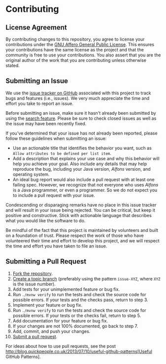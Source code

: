 # Contributing

## License Agreement

By contributing changes to this repository, you agree to license your contributions under the [GNU Affero General Public License](https://www.gnu.org/licenses/agpl-3.0.html). This ensures your contributions have the same license as the project and that the community is free to use your contributions. You also assert that you are the original author of the work that you are contributing unless otherwise stated.

## Submitting an Issue

We use the [issue tracker on GitHub](https://github.com/McPringle/alfons/issues) associated with this project to track bugs and features (i.e., issues). We very much appreciate the time and effort you take to report an issue.

Before submitting an issue, make sure it hasn't already been submitted by using the [search feature](https://github.com/McPringle/alfons/issues). Please be sure to check closed issues as well as the issue may have been recently fixed.

If you've determined that your issue has not already been reported, please follow these guidelines when submitting an issue:

- Use an actionable title that identifies the behavior you want, such as `Allow attributes to be defined per list item`.
- Add a description that explains your use case and why this behavior will help you achieve your goal. Also include any details that may help reproduce the bug, including your Java version, *Alfons* version, and operating system.
- An ideal bug report would also include a pull request with at least one failing spec. However, we recognize that not everyone who uses *Alfons* is a Java programmer, or even a programmer. So we do not expect you to include a pull request with your issue.

Condescending or disparaging remarks have no place in this issue tracker and will result in your issue being rejected. You can be critical, but keep it positive and constructive. Stick with actionable language that describes what you would like the software to do.

Be mindful of the fact that this project is maintained by volunteers and built on a foundation of trust. Please respect the work of those who have volunteered their time and effort to develop this project, and we will respect the time and effort you have taken to file an issue.

## Submitting a Pull Request

1. [Fork the repository](https://help.github.com/articles/fork-a-repo).
2. [Create a topic branch](https://docs.github.com/pull-requests/collaborating-with-pull-requests/proposing-changes-to-your-work-with-pull-requests/creating-and-deleting-branches-within-your-repository) (preferably using the pattern `issue-XYZ`, where `XYZ` is the issue number).
3. Add tests for your unimplemented feature or bug fix.
4. Run `./mvnw verify` to run the tests and check the source code for possible errors. If your tests and the checks pass, return to step 3.
5. Implement your feature or bug fix.
6. Run `./mvnw verify` to run the tests and check the source code for possible errors. If your tests or the checks fail, return to step 5.
7. Add documentation for your feature or bug fix.
8. If your changes are not 100% documented, go back to step 7.
9. Add, commit, and push your changes.
10. [Submit a pull request](https://help.github.com/articles/using-pull-requests).

For ideas about how to use pull requests, see the post http://blog.quickpeople.co.uk/2013/07/10/useful-github-patterns[Useful GitHub Patterns].
